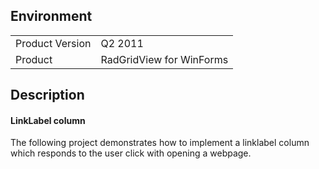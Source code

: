 ## Environment
<table>
	<tr>
		<td>Product Version</td>
		<td>Q2 2011</td>
	</tr>
	<tr>
		<td>Product</td>
		<td>RadGridView for WinForms</td>
	</tr>
</table>


## Description 

#### LinkLabel column
The following project demonstrates how to implement a linklabel column which responds to the user click with opening a webpage.
